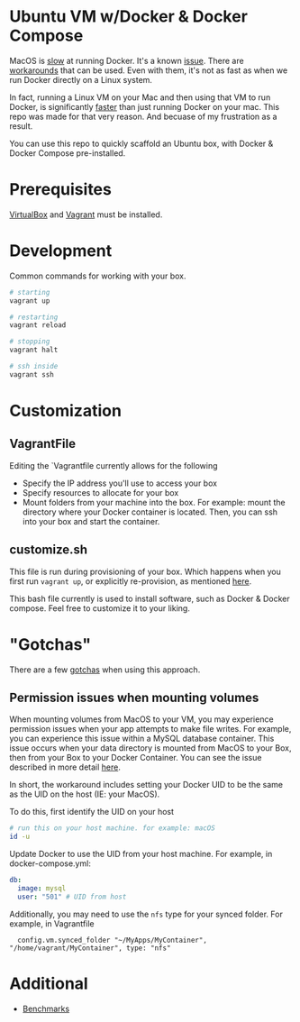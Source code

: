 # Ubuntu VM w/Docker & Docker Compose

MacOS is [slow](https://stackoverflow.com/questions/55951014/docker-in-macos-is-very-slow/55953023#55953023) at running Docker. It's a known  [issue](https://github.com/docker/for-mac/issues/77). There are [workarounds](https://engageinteractive.co.uk/blog/making-docker-faster-on-mac) that can be used. Even with them, it's not as fast as when we run Docker directly on a Linux system. 

In fact, running a Linux VM on your Mac and then using that VM to run Docker, is significantly [faster](./benchmarks.md) than just running Docker on your mac. This repo was made for that very reason. And becuase of my frustration as a result.

You can use this repo to quickly scaffold an Ubuntu box, with Docker & Docker Compose pre-installed. 

# Prerequisites

[VirtualBox](https://www.virtualbox.org/wiki/Downloads) and [Vagrant](https://www.vagrantup.com/downloads.html) must be installed.

# Development

Common commands for working with your box.

```bash
# starting 
vagrant up

# restarting
vagrant reload

# stopping
vagrant halt

# ssh inside
vagrant ssh
```

# Customization

## VagrantFile
Editing the `Vagrantfile currently allows for the following

- Specify the IP address you'll use to access your box
- Specify resources to allocate for your box
- Mount folders from your machine into the box. For example: mount the directory where your Docker container is located. Then, you can ssh into your box and start the container.

## customize&#46;sh

This file is run during provisioning of your box. Which happens when you first run `vagrant up`, or explicitly re-provision, as mentioned [here](https://www.vagrantup.com/docs/provisioning#when-provisioning-happens).

This bash file currently is used to install software, such as Docker & Docker compose. Feel free to customize it to your liking.

# "Gotchas"

There are a few [gotchas](https://en.wikipedia.org/wiki/Gotcha_(programming)) when using this approach. 

## Permission issues when mounting volumes

When mounting volumes from MacOS to your VM, you may experience permission issues when your app attempts to make file writes. For example, you can experience this issue within a MySQL database container. This issue occurs when your data directory is mounted from MacOS to your Box, then from your Box to your Docker Container. You can see the issue described in more detail [here](https://stackoverflow.com/questions/34031397/running-docker-on-ubuntu-mounted-host-volume-is-not-writable-from-container).

In short, the workaround includes setting your Docker UID to be the same as the UID on the host (IE: your MacOS). 

To do this, first identify the UID on your host

```bash
# run this on your host machine. for example: macOS
id -u
```

Update Docker to use the UID from your host machine. For example, in docker-compose.yml:

```yml
db:
  image: mysql
  user: "501" # UID from host
```

Additionally, you may need to use the `nfs` type for your synced folder. For example, in Vagrantfile

```
  config.vm.synced_folder "~/MyApps/MyContainer", "/home/vagrant/MyContainer", type: "nfs"
```

# Additional

- [Benchmarks](./benchmarks.md)
